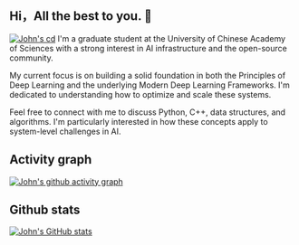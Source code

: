 ## Hi，All the best to you. 👋
[![John's cd](https://stats.justsong.cn/api/leetcode?username=quanpeng&cn=true)](https://github.com/songquanpeng/stats-cards)
I'm a graduate student at the University of Chinese Academy of Sciences with a strong interest in AI infrastructure and the open-source community.

My current focus is on building a solid foundation in both the Principles of Deep Learning and the underlying Modern Deep Learning Frameworks. I'm dedicated to understanding how to optimize and scale these systems.

Feel free to connect with me to discuss Python, C++, data structures, and algorithms. I'm particularly interested in how these concepts apply to system-level challenges in AI.

## Activity graph
[![John's github activity graph](https://github-readme-activity-graph.vercel.app/graph?username=junhaoguo809-crypto&theme=dracula)](https://github.com/ashutosh00710/github-readme-activity-graph)

## Github stats
[![John's GitHub stats](https://github-readme-stats.vercel.app/api?username=junhaoguo809-crypto)](https://github.com/anuraghazra/github-readme-stats)

<!--
**junhaoguo809-crypto/junhaoguo809-crypto** is a ✨ _special_ ✨ repository because its `README.md` (this file) appears on your GitHub profile.

Here are some ideas to get you started:

- 🔭 I’m currently working on ...
- 🌱 I’m currently learning ...
- 👯 I’m looking to collaborate on ...
- 🤔 I’m looking for help with ...
- 💬 Ask me about ...
- 📫 How to reach me: ...
- 😄 Pronouns: ...
- ⚡ Fun fact: ...
-->

